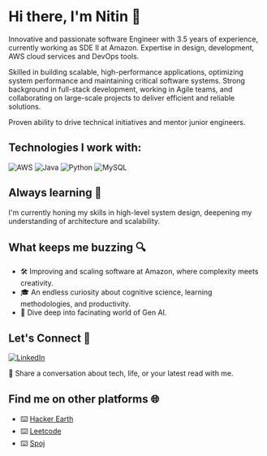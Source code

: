 # Hi there, I'm Nitin 👋

Innovative and passionate software Engineer with 3.5 years of experience, currently working as SDE II at Amazon. Expertise in design, development, AWS cloud services and DevOps tools.

Skilled in building scalable, high-performance applications, optimizing system performance and maintaining critical software systems. Strong background in full-stack development, working in Agile teams, and collaborating on large-scale projects to deliver efficient and reliable solutions.

Proven ability to drive technical initiatives and mentor junior engineers.

## Technologies I work with:
![AWS](https://img.shields.io/badge/-AWS-232F3E?style=flat-square&logo=amazonaws)
![Java](https://img.shields.io/badge/-Java-007396?style=flat-square&logo=java)
![Python](https://img.shields.io/badge/-Python-3776AB?style=flat-square&logo=python&logoColor=white)
![MySQL](https://img.shields.io/badge/-MySQL-4479A1?style=flat-square&logo=mysql&logoColor=white)

## Always learning 🌱
 I'm currently honing my skills in high-level system design, deepening my understanding of architecture and scalability.

## What keeps me buzzing 🔍

- 🛠️ Improving and scaling software at Amazon, where complexity meets creativity.
- 🎓 An endless curiosity about cognitive science, learning methodologies, and productivity.
- 🤖 Dive deep into facinating world of Gen AI.


## Let's Connect 🤝
[![LinkedIn](https://img.shields.io/badge/-LinkedIn-0A66C2?style=flat-square&logo=linkedin)](https://www.linkedin.com/in/nitin-kumar-sde/)

💬 Share a conversation about tech, life, or your latest read with me.


## Find me on other platforms 🌐

- ⌨️ [Hacker Earth](https://www.hackerearth.com/@nitin751/)
- ⌨️ [Leetcode](https://leetcode.com/u/nitin007/)
- ⌨️ [Spoj](https://www.spoj.com/users/nitin201780361/)
